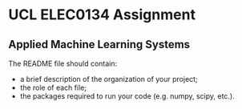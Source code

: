 # UCL ELEC0134 Assignment 
## Applied Machine Learning Systems

The README file should contain:
* a brief description of the organization of your project;
* the role of each file;
* the packages required to run your code (e.g. numpy, scipy, etc.).
